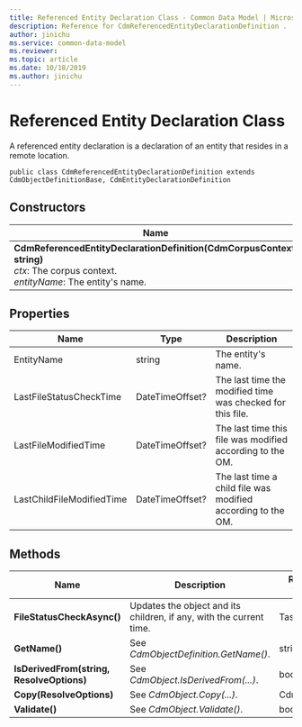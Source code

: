 ```yaml
---
title: Referenced Entity Declaration Class - Common Data Model | Microsoft Docs
description: Reference for CdmReferencedEntityDeclarationDefinition .
author: jinichu
ms.service: common-data-model
ms.reviewer: 
ms.topic: article
ms.date: 10/18/2019
ms.author: jinichu
---
```


# Referenced Entity Declaration Class

A referenced entity declaration is a declaration of an entity that resides in a remote location.

```
public class CdmReferencedEntityDeclarationDefinition extends CdmObjectDefinitionBase, CdmEntityDeclarationDefinition
```

## Constructors
|Name|Description|
|---|---|
|**CdmReferencedEntityDeclarationDefinition(CdmCorpusContext, string)**<br/>*ctx*: The corpus context.<br/>*entityName*: The entity's name.|Initializes a new instance of the CdmReferencedEntityDeclarationDefinition class.|

## Properties
|Name|Type|Description|
|---|---|---|
|EntityName|string|The entity's name.|
|LastFileStatusCheckTime|DateTimeOffset?|The last time the modified time was checked for this file.|
|LastFileModifiedTime|DateTimeOffset?|The last time this file was modified according to the OM.|
|LastChildFileModifiedTime|DateTimeOffset?|The last time a child file was modified according to the OM.|


## Methods
|Name|Description|Return Type|
|---|---|---|
|**FileStatusCheckAsync()**|Updates the object and its children, if any, with the current time.|Task|
|**GetName()**|See *CdmObjectDefinition.GetName()*.|string|
|**IsDerivedFrom(string, ResolveOptions)**|See *CdmObject.IsDerivedFrom(...)*.|bool|
|**Copy(ResolveOptions)**|See *CdmObject.Copy(...)*.|CdmObject|
|**Validate()**|See *CdmObject.Validate()*.|bool|


